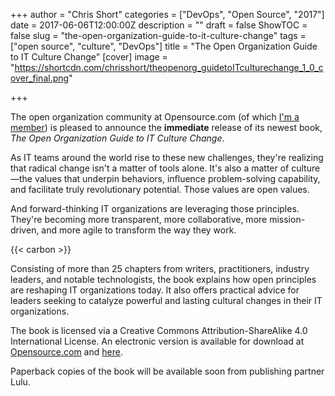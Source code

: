 +++
author = "Chris Short"
categories = ["DevOps", "Open Source", "2017"]
date = 2017-06-06T12:00:00Z
description = ""
draft = false
ShowTOC = false
slug = "the-open-organization-guide-to-it-culture-change"
tags = ["open source", "culture", "DevOps"]
title = "The Open Organization Guide to IT Culture Change"
[cover]
image = "https://shortcdn.com/chrisshort/theopenorg_guidetoITculturechange_1_0_cover_final.png"

+++

The open organization community at Opensource.com (of which [I'm a member](https://opensource.com/users/chrisshort)) is pleased to announce the **immediate** release of its newest book, *The Open Organization Guide to IT Culture Change*.


As IT teams around the world rise to these new challenges, they're realizing that radical change isn't a matter of tools alone. It's also a matter of culture—the values that underpin behaviors, influence problem-solving capability, and facilitate truly revolutionary potential. Those values are open values.

And forward-thinking IT organizations are leveraging those principles. They're becoming more transparent, more collaborative, more mission-driven, and more agile to transform the way they work.

{{< carbon >}}

Consisting of more than 25 chapters from writers, practitioners, industry leaders, and notable technologists, the book explains how open principles are reshaping IT organizations today. It also offers practical advice for leaders seeking to catalyze powerful and lasting cultural changes in their IT organizations.

The book is licensed via a Creative Commons Attribution-ShareAlike 4.0 International License. An electronic version is available for download at [Opensource.com](https://opensource.com/open-organization/resources/culture-change) and [here](https://shortcdn.com/chrisshort/open_org_it_culture.pdf).

Paperback copies of the book will be available soon from publishing partner Lulu.
